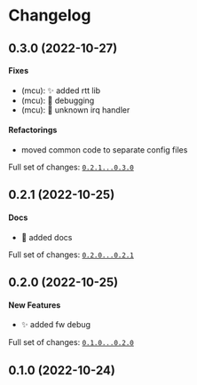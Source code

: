 # Changelog

## 0.3.0 (2022-10-27)

#### Fixes

* (mcu): :sparkles: added rtt lib
* (mcu): :bug: debugging
* (mcu): :bug: unknown irq handler
#### Refactorings

* moved common code to separate config files

Full set of changes: [`0.2.1...0.3.0`](https://github.com/Mcublog/ws407_cmake_example/compare/0.2.1...0.3.0)

## 0.2.1 (2022-10-25)

#### Docs

* :memo: added docs

Full set of changes: [`0.2.0...0.2.1`](https://github.com/Mcublog/ws407_cmake_example/compare/0.2.0...0.2.1)

## 0.2.0 (2022-10-25)

#### New Features

* :sparkles: added fw debug

Full set of changes: [`0.1.0...0.2.0`](https://github.com/Mcublog/ws407_cmake_example/compare/0.1.0...0.2.0)

## 0.1.0 (2022-10-24)

